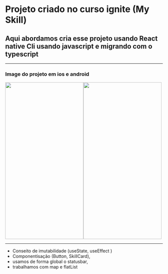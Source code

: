 # Projeto criado no curso ignite (My Skill)

## Aqui abordamos cria esse projeto usando React native Cli usando javascript e migrando com o typescript 


----------
### Image do projeto em ios e android

<image src="/src/imageScreenShot/Simulator Screen Shot - iPhone 14 Pro - 2022-09-29 at 12.02.01.png" width="250" height="500" /><span></span><image src="./src/imageScreenShot/Screenshot_1664501491.png" width="250" height="500" />  



------------------

- Conseito de imutabilidade (useState, useEffect )
- Componentisação (Button, SkillCard),
- usamos de forma global o statusbar,
- trabalhamos com map e flatList



